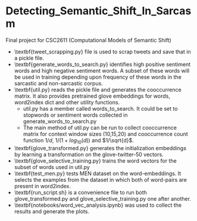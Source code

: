 # Detecting_Semantic_Shift_In_Sarcasm
Final project for CSC2611 (Computational Models of Semantic Shift)

- \textbf{tweet_scrapping.py} file is used to scrap tweets and save that in a pickle file.
- \textbf{generate_words_to_search.py} identifies high positive sentiment words and high negative sentiment words. A subset of these words will be used in training depending upon frequency of these words in the sarcastic and non-sarcastic corpus.
- \textbf{util.py} reads the pickle file and generates the cooccurrence matrix. It also provides pretrained glove embeddings for words, word2index dict and other utility functions.
  + util.py has a member called words_to_search. It could be set to stopwords or sentiment words collected in generate_words_to_search.py
  + The main method of util.py can be run to collect cooccurrence matrix for context window sizes (10,15,20) and cooccurrence count function $1/d$, $1/(1+log_{10}(d))$ and $1/\sqrt{d}$. 
- \textbf{glove_transformed.py} generates the initialization embeddings by learning a transformation on the glove-twitter-50 vectors.
- \textbf{glove_selective_training.py} trains the word vectors for the subset of words used in util.py
- \textbf{test_men.py} tests MEN dataset on the word-embeddings. It selects the examples from the dataset in which both of word-pairs are present in word2index. 
- \textbf{run_script.sh} is a convenience file to run both glove_transformed.py and glove_selective_training.py one after another.
- \textbf{notebooks/word_vec_analysis.ipynb} was used to collect the results and generate the plots.
